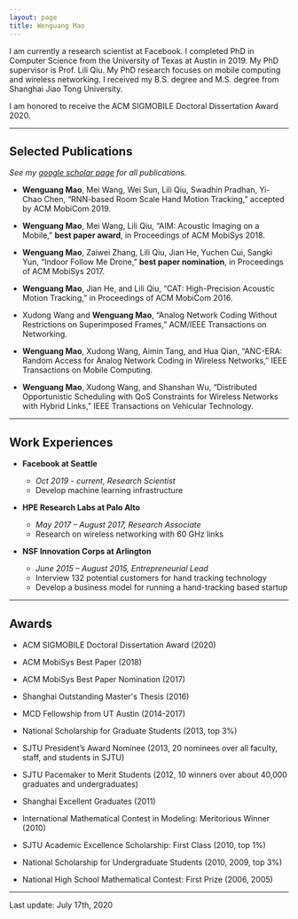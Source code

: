 ```yaml
---
layout: page
title: Wenguang Mao
---
```


I am currently a research scientist at Facebook. I completed PhD in Computer Science from the University of Texas at Austin in 2019. My PhD supervisor is Prof. Lili Qiu. My PhD research focuses on mobile computing and wireless networking. I received my B.S. degree and M.S. degree from Shanghai Jiao Tong University.

I am honored to receive the ACM SIGMOBILE Doctoral Dissertation Award 2020.

---

## Selected Publications

*See my [google scholar page](https://scholar.google.com/citations?user=_jeddYwAAAAJ&hl=en) for all publications.*

- **Wenguang Mao**, Mei Wang, Wei Sun, Lili Qiu, Swadhin Pradhan, Yi-Chao Chen, “RNN-based Room Scale Hand Motion Tracking,” accepted by ACM MobiCom 2019.

- **Wenguang Mao**, Mei Wang, Lili Qiu, “AIM: Acoustic Imaging on a Mobile,” **best paper award**, in Proceedings of ACM MobiSys 2018.

- **Wenguang Mao**, Zaiwei Zhang, Lili Qiu, Jian He, Yuchen Cui, Sangki Yun, “Indoor Follow Me Drone,” **best paper nomination**, in Proceedings of ACM MobiSys 2017.

- **Wenguang Mao**, Jian He, and Lili Qiu, “CAT: High-Precision Acoustic Motion Tracking,” in Proceedings of ACM MobiCom 2016.

- Xudong Wang and **Wenguang Mao**, “Analog Network Coding Without Restrictions on Superimposed Frames,” ACM/IEEE Transactions on Networking.

- **Wenguang Mao**, Xudong Wang, Aimin Tang, and Hua Qian, “ANC-ERA: Random Access for Analog Network Coding in Wireless Networks,” IEEE Transactions on Mobile Computing.

- **Wenguang Mao**, Xudong Wang, and Shanshan Wu, “Distributed Opportunistic Scheduling with QoS Constraints for Wireless Networks with Hybrid Links,” IEEE Transactions on Vehicular Technology.

---

## Work Experiences

- **Facebook at Seattle**

  - *Oct 2019 - current, Research Scientist*
  - Develop machine learning infrastructure

- **HPE Research Labs at Palo Alto**

  - *May 2017 – August 2017, Research Associate*
  - Research on wireless networking with 60 GHz links

- **NSF Innovation Corps at Arlington**
  
  - *June 2015 – August 2015, Entrepreneurial Lead*
  - Interview 132 potential customers for hand tracking technology
  - Develop a business model for running a hand-tracking based startup

---

## Awards

- ACM SIGMOBILE Doctoral Dissertation Award (2020)

- ACM MobiSys Best Paper (2018)

- ACM MobiSys Best Paper Nomination (2017)

- Shanghai Outstanding Master's Thesis (2016)

- MCD Fellowship from UT Austin (2014-2017)

- National Scholarship for Graduate Students (2013, top 3%)

- SJTU President’s Award Nominee (2013, 20 nominees over all faculty, staff, and students in SJTU)

- SJTU Pacemaker to Merit Students (2012, 10 winners over about 40,000 graduates and undergraduates)

- Shanghai Excellent Graduates (2011)

- International Mathematical Contest in Modeling: Meritorious Winner (2010)

- SJTU Academic Excellence Scholarship: First Class (2010, top 1%)

- National Scholarship for Undergraduate Students (2010, 2009, top 3%)

- National High School Mathematical Contest: First Prize (2006, 2005)

---

Last update: July 17th, 2020
